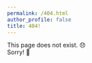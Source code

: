 ```yaml
---
permalink: /404.html
author_profile: false
title: 404!
---
```


This page does not exist. :disappointed:<br/>Sorry! :maple_leaf: